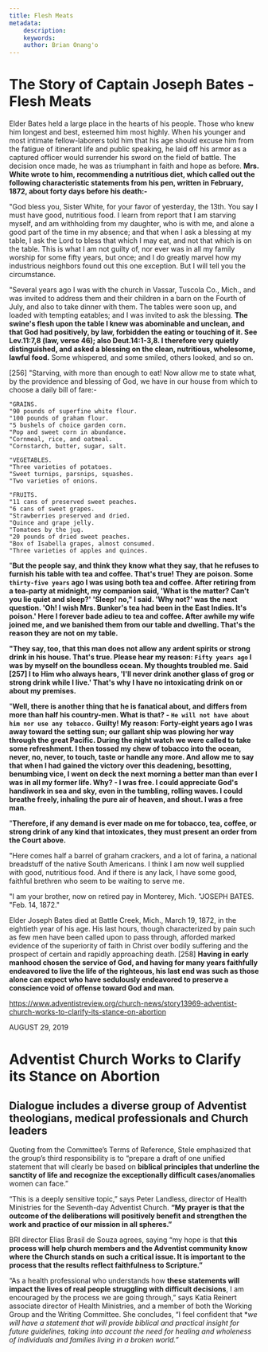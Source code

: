 ```yaml
---
title: Flesh Meats
metadata:
    description: 
    keywords: 
    author: Brian Onang'o
---
```


# The Story of Captain Joseph Bates - Flesh Meats

Elder Bates held a large place in the hearts of his people. Those who knew him longest and best, esteemed him most highly. When his younger and most intimate fellow-laborers told him that his age should excuse him from the fatigue of itinerant life and public speaking, he laid off his armor as a captured officer would surrender his sword on the field of battle. The decision once made, he was as triumphant in faith and hope as before. **Mrs. White wrote to him, recommending a nutritious diet, which called out the following characteristic statements from his pen, written in February, 1872, about forty days before his death:-**

"God bless you, Sister White, for your favor of yesterday, the 13th. You say I must have good, nutritious food. I learn from report that I am starving myself, and am withholding from my daughter, who is with me, and alone a good part of the time in my absence; and that when I ask a blessing at my table, I ask the Lord to bless that which I may eat, and not that which is on the table. This is what I am not guilty of, nor ever was in all my family worship for some fifty years, but once; and I do greatly marvel how my industrious neighbors found out this one exception. But I will tell you the circumstance.

"Several years ago I was with the church in Vassar, Tuscola Co., Mich., and was invited to address them and their children in a barn on the Fourth of July, and also to take dinner with them. The tables were soon up, and loaded with tempting eatables; and I was invited to ask the blessing. **The swine's flesh upon the table I knew was abominable and unclean, and that God had positively, by law, forbidden the eating or touching of it. See Lev.11:7,8 (law, verse 46); also Deut.14:1-3,8. I therefore very quietly distinguished, and asked a blessing on the clean, nutritious, wholesome, lawful food.** Some whispered, and some smiled, others looked, and so on.

[256] "Starving, with more than enough to eat! Now allow me to state what, by the providence and blessing of God, we have in our house from which to choose a daily bill of fare:-

```
"GRAINS.
"90 pounds of superfine white flour.
"100 pounds of graham flour.
"5 bushels of choice garden corn.
"Pop and sweet corn in abundance.
"Cornmeal, rice, and oatmeal.
"Cornstarch, butter, sugar, salt.

"VEGETABLES.
"Three varieties of potatoes.
"Sweet turnips, parsnips, squashes.
"Two varieties of onions.

"FRUITS.
"11 cans of preserved sweet peaches.
"6 cans of sweet grapes.
"Strawberries preserved and dried.
"Quince and grape jelly.
"Tomatoes by the jug.
"20 pounds of dried sweet peaches.
"Box of Isabella grapes, almost consumed.
"Three varieties of apples and quinces.
```

"**But the people say, and think they know what they say, that he refuses to furnish his table with tea and coffee. That's true! They are poison. Some `thirty-five years` ago I was using both tea and coffee. After retiring from a tea-party at midnight, my companion said, 'What is the matter? Can't you lie quiet and sleep?' 'Sleep! no," I said. 'Why not?' was the next question. 'Oh! I wish Mrs. Bunker's tea had been in the East Indies. It's poison.' Here I forever bade adieu to tea and coffee. After awhile my wife joined me, and we banished them from our table and dwelling. That's the reason they are not on my table.**

**"They say, too, that this man does not allow any ardent spirits or strong drink in his house. That's true. Please hear my reason: `Fifty years ago` I was by myself on the boundless ocean. My thoughts troubled me. Said [257] I to Him who always hears, 'I'll never drink another glass of grog or strong drink while I live.' That's why I have no intoxicating drink on or about my premises.**

"**Well, there is another thing that he is fanatical about, and differs from more than half his country-men. What is that? - `He will not have about him nor use any tobacco.` Guilty! My reason: Forty-eight years ago I was away toward the setting sun; our gallant ship was plowing her way through the great Pacific. During the night watch we were called to take some refreshment. I then tossed my chew of tobacco into the ocean, never, no, never, to touch, taste  or handle any more. And allow me to say that when I had gained the victory over this deadening, besotting, benumbing vice, I went on deck the next morning a better man than ever I was in all my former life. Why? - I was free. I could appreciate God's handiwork in sea and sky, even in the tumbling, rolling waves. I could breathe freely, inhaling the pure air of heaven, and shout. I was a free man.**

"**Therefore, if any demand is ever made on me for tobacco, tea, coffee, or strong drink of any kind that intoxicates, they must present an order from the Court above.**

"Here comes half a barrel of graham crackers, and a lot of farina, a national breadstuff of the native South Americans. I think I am now well supplied with good, nutritious food. And if there is any lack, I have some good, faithful brethren who seem to be waiting to serve me.

"I am your brother, now on retired pay in Monterey, Mich. "JOSEPH BATES. "Feb. 14, 1872."

Elder Joseph Bates died at Battle Creek, Mich., March 19, 1872, in the eightieth year of his age. His last hours, though characterized by pain such as few men have been called upon to pass through, afforded marked evidence of the superiority of faith in Christ over bodily suffering and the prospect of certain and rapidly approaching death. [258] **Having in early manhood chosen the service of God, and having for many years faithfully endeavored to live the life of the righteous, his last end was such as those alone can expect who have sedulously endeavored to preserve a conscience void of offense toward God and man.**




https://www.adventistreview.org/church-news/story13969-adventist-church-works-to-clarify-its-stance-on-abortion

AUGUST 29, 2019
# Adventist Church Works to Clarify its Stance on Abortion
## Dialogue includes a diverse group of Adventist theologians, medical professionals and Church leaders

Quoting from the Committee’s Terms of Reference, Stele emphasized that the group’s third responsibility is to “prepare a draft of one unified statement that will clearly be based on **biblical principles that underline the sanctity of life and recognize the exceptionally difficult cases/anomalies** women can face.” 

“This is a deeply sensitive topic,” says Peter Landless, director of Health Ministries for the Seventh-day Adventist Church. **“My prayer is that the outcome of the deliberations will positively benefit and strengthen the work and practice of our mission in all spheres.”**

BRI director Elias Brasil de Souza agrees, saying “my hope is that **this process will help church members and the Adventist community know where the Church stands on such a critical issue. It is important to the process that the results reflect faithfulness to Scripture.”**

“As a health professional who understands how **these statements will impact the lives of real people struggling with difficult decisions**, I am encouraged by the process we are going through,” says Katia Reinert associate director of Health Ministries, and a member of both the Working Group and the Writing Committee. She concludes, “I feel confident that **we will have a statement that will provide biblical and practical insight for future guidelines, *taking into account the need for healing and wholeness of individuals and families living in a broken world.”**



